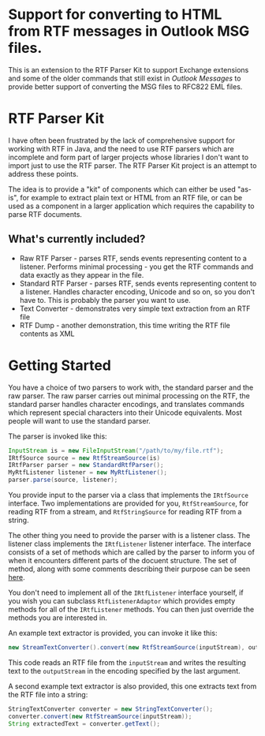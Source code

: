 Support for converting to HTML from RTF messages in Outlook MSG files.
======================================================================
This is an extension to the RTF Parser Kit to support Exchange extensions and some of the older commands that still exist in *Outlook Messages* to provide better support of converting the MSG files to RFC822 EML files. 

RTF Parser Kit
==============

I have often been frustrated by the lack of comprehensive support for working with RTF in Java, and the need to use RTF parsers which are incomplete and form part of larger projects whose libraries I don't want to import just to use the RTF parser. The RTF Parser Kit project is an attempt to address these points.

The idea is to provide a "kit" of components which can either be used "as-is", for example to extract plain text or HTML from an RTF file, or can be used as a component in a larger application which requires the capability to parse RTF documents.

What's currently included?
--------------------------
* Raw RTF Parser - parses RTF, sends events representing content to a listener. Performs minimal processing - you get the RTF commands and data exactly as they appear in the file.
* Standard RTF Parser - parses RTF, sends events representing content to a listener. Handles character encoding, Unicode and so on, so you don't have to. This is probably the parser you want to use.
* Text Converter - demonstrates very simple text extraction from an RTF file
* RTF Dump - another demonstration, this time writing the RTF file contents as XML

Getting Started
===============

You have a choice of two parsers to work with, the standard parser and the raw parser. The raw parser carries out minimal processing on the RTF, the standard parser handles character encodings, and translates commands which represent special characters into their Unicode equivalents. Most people will want to use the standard parser.

The parser is invoked like this:
```java
InputStream is = new FileInputStream("/path/to/my/file.rtf");
IRtfSource source = new RtfStreamSource(is)
IRtfParser parser = new StandardRtfParser();
MyRtfListener listener = new MyRtfListener();
parser.parse(source, listener);
```
You provide input to the parser via a class that implements the `IRtfSource` interface. Two implementations are provided for you, `RtfStreamSource`, for reading RTF from a stream, and `RtfStringSource` for reading RTF from a string.

The other thing you need to provide the parser with is a listener class. The listener class implements the `IRtfListener` listener interface. The interface consists of a set of methods which are called by the parser to inform you of when it encounters different parts of the docuent structure. The set of method, along with some comments describing their purpose can be seen [here](https://github.com/joniles/rtfparserkit/blob/master/RTF%20Parser%20Kit/src/com/rtfparserkit/parser/IRtfListener.java).

You don't need to implement all of the `IRtfListener` interface yourself, if you wish you can subclass `RtfListenerAdaptor` which provides empty methods for all of the `IRtfListener` methods. You can then just override the methods you are interested in.

An example text extractor is provided, you can invoke it like this:
```java
new StreamTextConverter().convert(new RtfStreamSource(inputStream), outputStream, "UTF-8");
```
This code reads an RTF file from the `inputStream` and writes the resulting text to the `outputStream` in the encoding specified by the last argument.

A second example text extractor is also provided, this one extracts text from the RTF file into a string:
```java
StringTextConverter converter = new StringTextConverter();
converter.convert(new RtfStreamSource(inputStream));
String extractedText = converter.getText();
```
